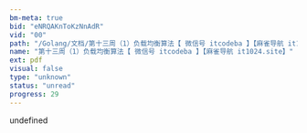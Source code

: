 ```yaml
---
bm-meta: true
bid: "eNRQAKnToKzNnAdR"
vid: "00"
path: "/Golang/文档/第十三周（1）负载均衡算法【 微信号 itcodeba 】【麻雀导航 it1024.site】.pdf"
name: "第十三周（1）负载均衡算法【 微信号 itcodeba 】【麻雀导航 it1024.site】"
ext: pdf
visual: false
type: "unknown"
status: "unread"
progress: 29
---
```

undefined